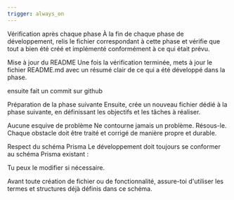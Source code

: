 ```yaml
---
trigger: always_on
---
```


Vérification après chaque phase
À la fin de chaque phase de développement, relis le fichier correspondant à cette phase et vérifie que tout a bien été créé et implémenté conformément à ce qui était prévu.

Mise à jour du README
Une fois la vérification terminée, mets à jour le fichier README.md avec un résumé clair de ce qui a été développé dans la phase.

ensuite fait un commit sur github

Préparation de la phase suivante
Ensuite, crée un nouveau fichier dédié à la phase suivante, en définissant les objectifs et les tâches à réaliser.

Aucune esquive de problème
Ne contourne jamais un problème. Résous-le. Chaque obstacle doit être traité et corrigé de manière propre et durable.

Respect du schéma Prisma
Le développement doit toujours se conformer au schéma Prisma existant :

Tu peux le modifier si nécessaire.

Avant toute création de fichier ou de fonctionnalité, assure-toi d'utiliser les termes et structures déjà définis dans ce schéma.